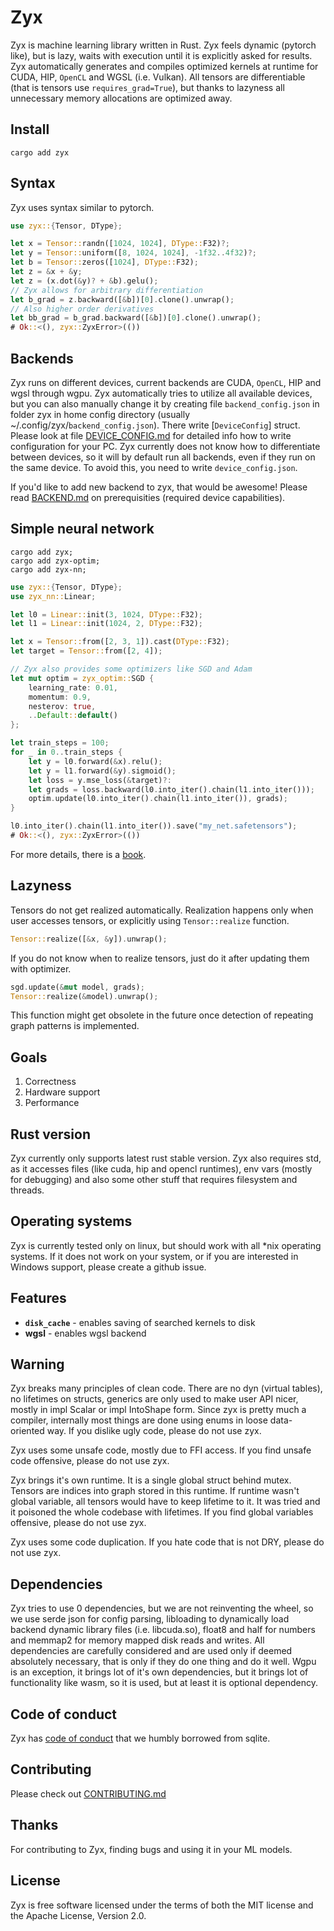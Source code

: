 # Zyx

Zyx is machine learning library written in Rust.
Zyx feels dynamic (pytorch like), but is lazy,
waits with execution until it is explicitly asked for results.
Zyx automatically generates and compiles
optimized kernels at runtime for CUDA, HIP, `OpenCL` and WGSL (i.e. Vulkan).
All tensors are differentiable (that is tensors use `requires_grad=True`),
but thanks to lazyness all unnecessary memory allocations are optimized away.

## Install

```shell
cargo add zyx
```

## Syntax

Zyx uses syntax similar to pytorch.

```rust no_run
use zyx::{Tensor, DType};

let x = Tensor::randn([1024, 1024], DType::F32)?;
let y = Tensor::uniform([8, 1024, 1024], -1f32..4f32)?;
let b = Tensor::zeros([1024], DType::F32);
let z = &x + &y;
let z = (x.dot(&y)? + &b).gelu();
// Zyx allows for arbitrary differentiation
let b_grad = z.backward([&b])[0].clone().unwrap();
// Also higher order derivatives
let bb_grad = b_grad.backward([&b])[0].clone().unwrap();
# Ok::<(), zyx::ZyxError>(())
```

## Backends

Zyx runs on different devices, current backends are CUDA, `OpenCL`, HIP and wgsl through wgpu.
Zyx automatically tries to utilize all available devices, but you can also manually change it
by creating file `backend_config.json` in folder zyx in home config directory (usually ~/.config/zyx/`backend_config.json`).
There write [`DeviceConfig`] struct.
Please look at file [DEVICE_CONFIG.md](https://github.com/zk4x/zyx/blob/main/zyx/DEVICE_CONFIG.md) for detailed info how to write configuration for your PC.
Zyx currently does not know how to differentiate between devices, so it will by default run
all backends, even if they run on the same device. To avoid this, you need to write `device_config.json`.

If you'd like to add new backend to zyx, that would be awesome! Please read [BACKEND.md](https://github.com/zk4x/zyx/blob/main/zyx/BACKEND.md) on prerequisities
(required device capabilities).

## Simple neural network

```shell
cargo add zyx;
cargo add zyx-optim;
cargo add zyx-nn;
```
```rust ignore
use zyx::{Tensor, DType};
use zyx_nn::Linear;

let l0 = Linear::init(3, 1024, DType::F32);
let l1 = Linear::init(1024, 2, DType::F32);

let x = Tensor::from([2, 3, 1]).cast(DType::F32);
let target = Tensor::from([2, 4]);

// Zyx also provides some optimizers like SGD and Adam
let mut optim = zyx_optim::SGD {
    learning_rate: 0.01,
    momentum: 0.9,
    nesterov: true,
    ..Default::default()
};

let train_steps = 100;
for _ in 0..train_steps {
    let y = l0.forward(&x).relu();
    let y = l1.forward(&y).sigmoid();
    let loss = y.mse_loss(&target)?:
    let grads = loss.backward(l0.into_iter().chain(l1.into_iter()));
    optim.update(l0.into_iter().chain(l1.into_iter()), grads);
}

l0.into_iter().chain(l1.into_iter()).save("my_net.safetensors");
# Ok::<(), zyx::ZyxError>(())
```

For more details, there is a [book](https://zk4x.github.io/zyx).

## Lazyness

Tensors do not get realized automatically. Realization happens only when user accesses tensors, or explicitly using `Tensor::realize` function.
```rust ignore
Tensor::realize([&x, &y]).unwrap();
```
If you do not know when to realize tensors, just do it after updating them with optimizer.
```rust ignore
sgd.update(&mut model, grads);
Tensor::realize(&model).unwrap();
```
This function might get obsolete in the future once detection of repeating graph patterns is implemented.

## Goals

1. Correctness
2. Hardware support
3. Performance

## Rust version

Zyx currently only supports latest rust stable version. Zyx also requires std,
as it accesses files (like cuda, hip and opencl runtimes), env vars (mostly for debugging)
and also some other stuff that requires filesystem and threads.

## Operating systems

Zyx is currently tested only on linux, but should work with all *nix operating systems.
If it does not work on your system, or if you are interested in Windows support, please
create a github issue.

## Features

- **`disk_cache`** - enables saving of searched kernels to disk
- **wgsl** - enables wgsl backend

## Warning

Zyx breaks many principles of clean code. There are no dyn (virtual tables), no lifetimes on structs, generics
are only used to make user API nicer, mostly in impl Scalar or impl IntoShape form.
Since zyx is pretty much a compiler, internally most things are done using enums in loose data-oriented way.
If you dislike ugly code, please do not use zyx.

Zyx uses some unsafe code, mostly due to FFI access. If you find unsafe code offensive, please do not use zyx.

Zyx brings it's own runtime. It is a single global struct behind mutex.
Tensors are indices into graph stored in this runtime. If runtime wasn't
global variable, all tensors would have to keep lifetime to it. It was
tried and it poisoned the whole codebase with lifetimes. If you find global variables
offensive, please do not use zyx.

Zyx uses some code duplication. If you hate code that is not DRY, please do not use zyx.

## Dependencies

Zyx tries to use 0 dependencies, but we are not reinventing the wheel, so we use serde json for config
parsing, libloading to dynamically load backend dynamic library files (i.e. libcuda.so), float8 and half
for numbers and memmap2 for memory mapped disk reads and writes. All dependencies are carefully considered
and are used only if deemed absolutely necessary, that is only if they do one thing and do it well.
Wgpu is an exception, it brings lot of it's own dependencies, but it brings lot of functionality
like wasm, so it is used, but at least it is optional dependency.

## Code of conduct

Zyx has [code of conduct](CODE_OF_CONDUCT.md) that we humbly borrowed from sqlite.

## Contributing

Please check out [CONTRIBUTING.md](CONTRIBUTING.md)

## Thanks

For contributing to Zyx, finding bugs and using it in your ML models.

## License

Zyx is free software licensed under the terms of both the MIT license and the Apache License, Version 2.0.
